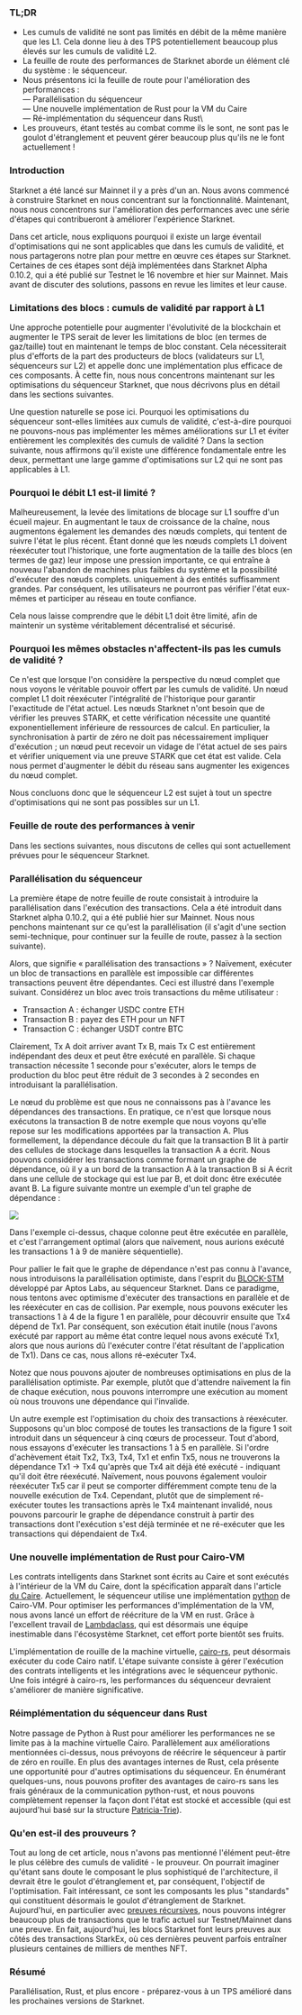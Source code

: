 ### TL;DR

* Les cumuls de validité ne sont pas limités en débit de la même manière que les L1. Cela donne lieu à des TPS potentiellement beaucoup plus élevés sur les cumuls de validité L2.
* La feuille de route des performances de Starknet aborde un élément clé du système : le séquenceur.
* Nous présentons ici la feuille de route pour l'amélioration des performances :\
  — Parallélisation du séquenceur\
  — Une nouvelle implémentation de Rust pour la VM du Caire\
  — Ré-implémentation du séquenceur dans Rust\
* Les prouveurs, étant testés au combat comme ils le sont, ne sont pas le goulot d'étranglement et peuvent gérer beaucoup plus qu'ils ne le font actuellement !

### Introduction

Starknet a été lancé sur Mainnet il y a près d'un an. Nous avons commencé à construire Starknet en nous concentrant sur la fonctionnalité. Maintenant, nous nous concentrons sur l'amélioration des performances avec une série d'étapes qui contribueront à améliorer l'expérience Starknet.

Dans cet article, nous expliquons pourquoi il existe un large éventail d'optimisations qui ne sont applicables que dans les cumuls de validité, et nous partagerons notre plan pour mettre en œuvre ces étapes sur Starknet. Certaines de ces étapes sont déjà implémentées dans Starknet Alpha 0.10.2, qui a été publié sur Testnet le 16 novembre et hier sur Mainnet. Mais avant de discuter des solutions, passons en revue les limites et leur cause.

### Limitations des blocs : cumuls de validité par rapport à L1

Une approche potentielle pour augmenter l'évolutivité de la blockchain et augmenter le TPS serait de lever les limitations de bloc (en termes de gaz/taille) tout en maintenant le temps de bloc constant. Cela nécessiterait plus d'efforts de la part des producteurs de blocs (validateurs sur L1, séquenceurs sur L2) et appelle donc une implémentation plus efficace de ces composants. À cette fin, nous nous concentrons maintenant sur les optimisations du séquenceur Starknet, que nous décrivons plus en détail dans les sections suivantes.

Une question naturelle se pose ici. Pourquoi les optimisations du séquenceur sont-elles limitées aux cumuls de validité, c'est-à-dire pourquoi ne pouvons-nous pas implémenter les mêmes améliorations sur L1 et éviter entièrement les complexités des cumuls de validité ? Dans la section suivante, nous affirmons qu'il existe une différence fondamentale entre les deux, permettant une large gamme d'optimisations sur L2 qui ne sont pas applicables à L1.

### Pourquoi le débit L1 est-il limité ?

Malheureusement, la levée des limitations de blocage sur L1 souffre d'un écueil majeur. En augmentant le taux de croissance de la chaîne, nous augmentons également les demandes des nœuds complets, qui tentent de suivre l'état le plus récent. Étant donné que les nœuds complets L1 doivent réexécuter tout l'historique, une forte augmentation de la taille des blocs (en termes de gaz) leur impose une pression importante, ce qui entraîne à nouveau l'abandon de machines plus faibles du système et la possibilité d'exécuter des nœuds complets. uniquement à des entités suffisamment grandes. Par conséquent, les utilisateurs ne pourront pas vérifier l'état eux-mêmes et participer au réseau en toute confiance.

Cela nous laisse comprendre que le débit L1 doit être limité, afin de maintenir un système véritablement décentralisé et sécurisé.

### Pourquoi les mêmes obstacles n'affectent-ils pas les cumuls de validité ?

Ce n'est que lorsque l'on considère la perspective du nœud complet que nous voyons le véritable pouvoir offert par les cumuls de validité. Un nœud complet L1 doit réexécuter l'intégralité de l'historique pour garantir l'exactitude de l'état actuel. Les nœuds Starknet n'ont besoin que de vérifier les preuves STARK, et cette vérification nécessite une quantité exponentiellement inférieure de ressources de calcul. En particulier, la synchronisation à partir de zéro ne doit pas nécessairement impliquer d'exécution ; un nœud peut recevoir un vidage de l'état actuel de ses pairs et vérifier uniquement via une preuve STARK que cet état est valide. Cela nous permet d'augmenter le débit du réseau sans augmenter les exigences du nœud complet.

Nous concluons donc que le séquenceur L2 est sujet à tout un spectre d'optimisations qui ne sont pas possibles sur un L1.

### Feuille de route des performances à venir

Dans les sections suivantes, nous discutons de celles qui sont actuellement prévues pour le séquenceur Starknet.

### Parallélisation du séquenceur

La première étape de notre feuille de route consistait à introduire la parallélisation dans l'exécution des transactions. Cela a été introduit dans Starknet alpha 0.10.2, qui a été publié hier sur Mainnet. Nous nous penchons maintenant sur ce qu'est la parallélisation (il s'agit d'une section semi-technique, pour continuer sur la feuille de route, passez à la section suivante).

Alors, que signifie « parallélisation des transactions » ? Naïvement, exécuter un bloc de transactions en parallèle est impossible car différentes transactions peuvent être dépendantes. Ceci est illustré dans l'exemple suivant. Considérez un bloc avec trois transactions du même utilisateur :

* Transaction A : échanger USDC contre ETH
* Transaction B : payez des ETH pour un NFT
* Transaction C : échanger USDT contre BTC

Clairement, Tx A doit arriver avant Tx B, mais Tx C est entièrement indépendant des deux et peut être exécuté en parallèle. Si chaque transaction nécessite 1 seconde pour s'exécuter, alors le temps de production du bloc peut être réduit de 3 secondes à 2 secondes en introduisant la parallélisation.

Le nœud du problème est que nous ne connaissons pas à l'avance les dépendances des transactions. En pratique, ce n'est que lorsque nous exécutons la transaction B de notre exemple que nous voyons qu'elle repose sur les modifications apportées par la transaction A. Plus formellement, la dépendance découle du fait que la transaction B lit à partir des cellules de stockage dans lesquelles la transaction A a écrit. Nous pouvons considérer les transactions comme formant un graphe de dépendance, où il y a un bord de la transaction A à la transaction B si A écrit dans une cellule de stockage qui est lue par B, et doit donc être exécutée avant B. La figure suivante montre un exemple d'un tel graphe de dépendance :

![](https://lh5.googleusercontent.com/OXpkhtGdVlJsLZ9fkz4bFdTIqkOyvGYDaqP3mz_XZSPmPtqy7uZFwlOIHy8e3E4N4rGEPBj0kBpYTsXfIS7q3WURb6kO7HIIZ9cWHaADaPVZoCTdUEQ-uBDLz8e2so0smCleiJRZyZqVLaDVGX3aiJo)

Dans l'exemple ci-dessus, chaque colonne peut être exécutée en parallèle, et c'est l'arrangement optimal (alors que naïvement, nous aurions exécuté les transactions 1 à 9 de manière séquentielle).

Pour pallier le fait que le graphe de dépendance n'est pas connu à l'avance, nous introduisons la parallélisation optimiste, dans l'esprit du [BLOCK-STM](https://malkhi.com/posts/2022/04/block-stm/) développé par Aptos Labs, au séquenceur Starknet. Dans ce paradigme, nous tentons avec optimisme d'exécuter des transactions en parallèle et de les réexécuter en cas de collision. Par exemple, nous pouvons exécuter les transactions 1 à 4 de la figure 1 en parallèle, pour découvrir ensuite que Tx4 dépend de Tx1. Par conséquent, son exécution était inutile (nous l'avons exécuté par rapport au même état contre lequel nous avons exécuté Tx1, alors que nous aurions dû l'exécuter contre l'état résultant de l'application de Tx1). Dans ce cas, nous allons ré-exécuter Tx4.

Notez que nous pouvons ajouter de nombreuses optimisations en plus de la parallélisation optimiste. Par exemple, plutôt que d'attendre naïvement la fin de chaque exécution, nous pouvons interrompre une exécution au moment où nous trouvons une dépendance qui l'invalide.

Un autre exemple est l'optimisation du choix des transactions à réexécuter. Supposons qu'un bloc composé de toutes les transactions de la figure 1 soit introduit dans un séquenceur à cinq cœurs de processeur. Tout d'abord, nous essayons d'exécuter les transactions 1 à 5 en parallèle. Si l'ordre d'achèvement était Tx2, Tx3, Tx4, Tx1 et enfin Tx5, nous ne trouverons la dépendance Tx1 → Tx4 qu'après que Tx4 ait déjà été exécuté - indiquant qu'il doit être réexécuté. Naïvement, nous pouvons également vouloir réexécuter Tx5 car il peut se comporter différemment compte tenu de la nouvelle exécution de Tx4. Cependant, plutôt que de simplement ré-exécuter toutes les transactions après le Tx4 maintenant invalidé, nous pouvons parcourir le graphe de dépendance construit à partir des transactions dont l'exécution s'est déjà terminée et ne ré-exécuter que les transactions qui dépendaient de Tx4.

### Une nouvelle implémentation de Rust pour Cairo-VM

Les contrats intelligents dans Starknet sont écrits au Caire et sont exécutés à l'intérieur de la VM du Caire, dont la spécification apparaît dans l'article [du Caire](https://eprint.iacr.org/2021/1063.pdf). Actuellement, le séquenceur utilise une implémentation [python](https://github.com/starkware-libs/cairo-lang/tree/master/src/starkware/cairo/lang/vm) de Cairo-VM. Pour optimiser les performances d'implémentation de la VM, nous avons lancé un effort de réécriture de la VM en rust. Grâce à l'excellent travail de [Lambdaclass](https://lambdaclass.com/), qui est désormais une équipe inestimable dans l'écosystème Starknet, cet effort porte bientôt ses fruits.

L'implémentation de rouille de la machine virtuelle, [cairo-rs](https://github.com/lambdaclass/cairo-rs), peut désormais exécuter du code Cairo natif. L'étape suivante consiste à gérer l'exécution des contrats intelligents et les intégrations avec le séquenceur pythonic. Une fois intégré à cairo-rs, les performances du séquenceur devraient s'améliorer de manière significative.

### Réimplémentation du séquenceur dans Rust

Notre passage de Python à Rust pour améliorer les performances ne se limite pas à la machine virtuelle Cairo. Parallèlement aux améliorations mentionnées ci-dessus, nous prévoyons de réécrire le séquenceur à partir de zéro en rouille. En plus des avantages internes de Rust, cela présente une opportunité pour d'autres optimisations du séquenceur. En énumérant quelques-uns, nous pouvons profiter des avantages de cairo-rs sans les frais généraux de la communication python-rust, et nous pouvons complètement repenser la façon dont l'état est stocké et accessible (qui est aujourd'hui basé sur la structure [Patricia-Trie](https://docs.starknet.io/documentation/develop/State/starknet-state/#state_commitment)).

### Qu'en est-il des prouveurs ?

Tout au long de cet article, nous n'avons pas mentionné l'élément peut-être le plus célèbre des cumuls de validité - le prouveur. On pourrait imaginer qu'étant sans doute le composant le plus sophistiqué de l'architecture, il devrait être le goulot d'étranglement et, par conséquent, l'objectif de l'optimisation. Fait intéressant, ce sont les composants les plus "standards" qui constituent désormais le goulot d'étranglement de Starknet. Aujourd'hui, en particulier avec [preuves récursives](https://medium.com/starkware/recursive-starks-78f8dd401025), nous pouvons intégrer beaucoup plus de transactions que le trafic actuel sur Testnet/Mainnet dans une preuve. En fait, aujourd'hui, les blocs Starknet font leurs preuves aux côtés des transactions StarkEx, où ces dernières peuvent parfois entraîner plusieurs centaines de milliers de menthes NFT.

### Résumé

Parallélisation, Rust, et plus encore - préparez-vous à un TPS amélioré dans les prochaines versions de Starknet.